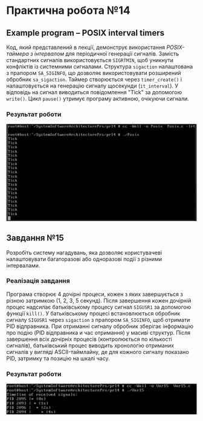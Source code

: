 # Практична робота №14
## Example program – POSIX interval timers
Код, який представлений в лекції, демонструє використання *POSIX-таймера з інтервалом* для періодичної генерації сигналів. Замість стандартних сигналів використовується `SIGRTMIN`, щоб уникнути конфліктів із системними сигналами. Структура `sigaction` налаштована з прапором `SA_SIGINFO`, що дозволяє використовувати розширений обробник `sa_sigaction`. Таймер створюється через `timer_create()` і налаштовується на генерацію сигналу щосекунди (`it_interval`). У відповідь на сигнал виводиться повідомлення "Tick" за допомогою `write()`. Цикл `pause()` утримує програму активною, очікуючи сигнали.
### Результат роботи
![](images/1.png)

## Завдання №15
Розробіть систему нагадувань, яка дозволяє користувачеві налаштовувати багаторазові або одноразові події з різними інтервалами.

### Реалізація завдання
Програма створює 4 дочірні процеси, кожен з яких завершується з різною затримкою (1, 2, 3, 5 секунд). Після завершення кожен дочірній процес надсилає батьківському процесу сигнал `SIGUSR1` за допомогою функції `kill()`. У батьківському процесі встановлюється обробник сигналу `SIGUSR1` через `sigaction` з прапором `SA_SIGINFO`, щоб отримати PID відправника. При отриманні сигналу обробник зберігає інформацію про подію (PID відправника и час отримання) у масиві структур. Після завершення всіх дочірніх процесів (контролюється по кількості сигналів), батьківський процес виводить хронологію отриманих сигналів у вигляді ASCII-таймлайну, де для кожного сигналу показано PID, затримку та позицію на шкалі часу.

### Результат роботи
![](images/2.png)